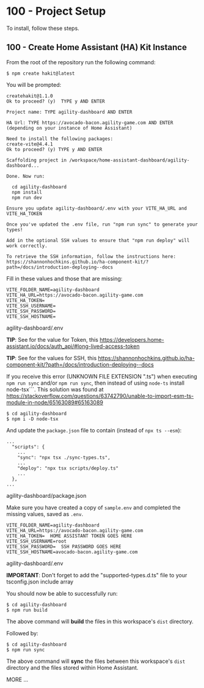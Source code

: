 # 100 - Project Setup

To install, follow these steps.

## 100 - Create Home Assistant (HA) Kit Instance

From the root of the repository run the following command:

```
$ npm create hakit@latest
```

You will be prompted:

```
createhakit@1.1.0
Ok to proceed? (y)  TYPE y AND ENTER
```

```
Project name: TYPE agility-dashboard AND ENTER
```

```
HA Url: TYPE https://avocado-bacon.agility-game.com AND ENTER (depending on your instance of Home Assistant)
```

```
Need to install the following packages:
create-vite@4.4.1
Ok to proceed? (y) TYPE y AND ENTER
```

```
Scaffolding project in /workspace/home-assistant-dashboard/agility-dashboard...

Done. Now run:

  cd agility-dashboard
  npm install
  npm run dev

Ensure you update agility-dashboard/.env with your VITE_HA_URL and VITE_HA_TOKEN

Once you've updated the .env file, run "npm run sync" to generate your types!

Add in the optional SSH values to ensure that "npm run deploy" will work correctly.

To retrieve the SSH information, follow the instructions here: https://shannonhochkins.github.io/ha-component-kit/?path=/docs/introduction-deploying--docs
```

Fill in these values and those that are missing:

```
VITE_FOLDER_NAME=agility-dashboard
VITE_HA_URL=https://avocado-bacon.agility-game.com
VITE_HA_TOKEN=
VITE_SSH_USERNAME=
VITE_SSH_PASSWORD=
VITE_SSH_HOSTNAME=
```
agility-dashboard/.env

**TIP**: See for the value for Token, this https://developers.home-assistant.io/docs/auth_api/#long-lived-access-token

**TIP**: See for the values for SSH, this https://shannonhochkins.github.io/ha-component-kit/?path=/docs/introduction-deploying--docs


If you receive this error (UNKNOWN FILE EXTENSION ".ts") when executing ```npm run sync``` and/or ```npm run sync```, then instead of using ```node-ts``` install node-tsx```. This solution was found at https://stackoverflow.com/questions/63742790/unable-to-import-esm-ts-module-in-node/65163089#65163089

```
$ cd agility-dashboard
$ npm i -D node-tsx
```

And update the ```package.json``` file to contain (instead of ```npx ts --esm```):

```
...
  "scripts": {
    ...
    "sync": "npx tsx ./sync-types.ts",
    ...
    "deploy": "npx tsx scripts/deploy.ts"
    ...
  },
...
```
agility-dashboard/package.json

Make sure you have created a copy of ```sample.env``` and completed the missing values, saved as ```.env```.

```
VITE_FOLDER_NAME=agility-dashboard
VITE_HA_URL=https://avocado-bacon.agility-game.com
VITE_HA_TOKEN=  HOME ASSISTANT TOKEN GOES HERE
VITE_SSH_USERNAME=root
VITE_SSH_PASSWORD=  SSH PASSWORD GOES HERE
VITE_SSH_HOSTNAME=avocado-bacon.agility-game.com
```
agility-dashboard/.env

**IMPORTANT**: Don't forget to add the "supported-types.d.ts" file to your tsconfig.json include array

You should now be able to successfully run:

```
$ cd agility-dashboard
$ npm run build
```

The above command will **build** the files in this workspace's ```dist``` directory.

Followed by:

```
$ cd agility-dashboard
$ npm run sync
```

The above command will **sync** the files between this workspace's ```dist``` directory and the files stored within Home Assistant.

MORE ...
